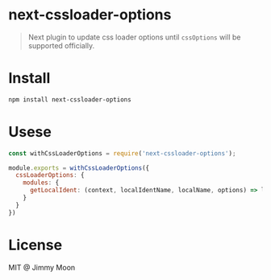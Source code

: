 # next-cssloader-options

> Next plugin to update css loader options until `cssOptions` will be supported officially.

# Install

```sh
npm install next-cssloader-options
```

# Usese

```js
const withCssLoaderOptions = require('next-cssloader-options');

module.exports = withCssLoaderOptions({
  cssLoaderOptions: {
    modules: {
      getLocalIdent: (context, localIdentName, localName, options) => localName
    }
  }
})
```

# License

MIT @ Jimmy Moon